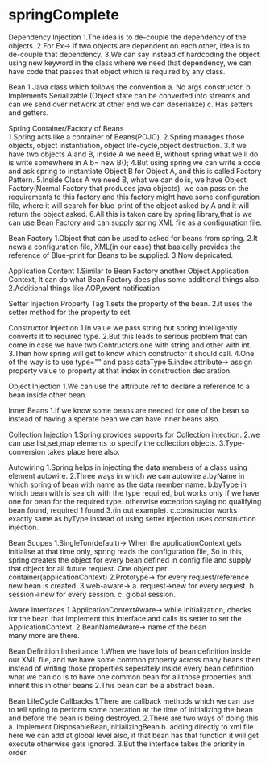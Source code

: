 # springComplete

Dependency Injection
1.The idea is to de-couple the dependency of the objects.
2.For Ex-> if two objects are dependent on each other, idea is to de-couple that dependency.
3.We can say instead of hardcoding the object using new keyword in the class where we need that dependency, we can have 
code that passes that object which is required by any class.

Bean
1.Java class which follows the convention
    a. No args constructor.
    b. Implements Serializable.(Object state can be converted into streams and can we send over network at other end we can deserialize)
    c. Has setters and getters.

Spring Container/Factory of Beans     
1.Spring acts like a container of Beans(POJO).
2.Spring manages those objects, object instantiation, object life-cycle,object destruction.
3.If we have two objects A and B, inside A we need B, without spring what we'll do is write somewhere in A b= new B();
4.But using spring we can write a code and ask spring to instantiate Object B for Object A, and this is called Factory Pattern.
5.Inside Class A we need B, what we can do is, we have Object Factory(Normal Factory that produces java objects), we can pass on the 
requirements to this factory and this factory might have some configuration file, where it will search for blue-print of 
the object asked by A and it will return the object asked.
6.All this is taken care by spring library,that is we can use Bean Factory and can supply spring XML file as a configuration file.

Bean Factory
1.Object that can be used to asked for beans from spring. 
2.It news a configuration file, XML(in our case) that basically provides the reference of Blue-print for Beans to be supplied.
3.Now depricated.

Application Content
1.Similar to Bean Factory another Object Application Context, It can do what Bean Factory does plus some additional things also.
2.Additional things like AOP,event notification


Setter Injection
Property Tag<property name="" value="">
1.sets the property of the bean.
2.it uses the setter method for the property to set.

Constructor Injection
<Constructor-arg value="">
1.In value we pass string but spring intelligently converts it to required type.
2.But this leads to serious problem that can come in case we have two Contructors one with string and other with int.
3.Then how spring will get to know which constructor it should call.
4.One of the way is to use type="" and pass dataType
5.index attribute-> assign property value to property at that index in construction declaration.

Object Injection
1.We can use the attribute ref to declare a reference to a bean inside other bean.

Inner Beans
1.If we know some beans are needed for one of the bean so instead of having a sperate bean we can have inner beans also.

Collection Injection
1.Spring provides supports for Collection injection.
2.we can use list,set,map elements to specify the collection objects.
3.Type-conversion takes place here also.

Autowiring
1.Spring helps in injecting the data members of a class using element autowire.
2.Three ways in which we can autowire
    a.byName in which spring of bean with name as the data member name.
    b.byType in which bean with is search with the type required, but works only if we have one for bean for the required type.
        otherwise exception saying no qualifying bean found, required 1 found 3.(in out example).
    c.constructor works exactly same as byType instead of using setter injection uses construction injection. 
    
Bean Scopes
1.SingleTon(default)-> When the applicationContext gets initialise at that time only, spring reads the configuration file,
So in this, spring creates the object for every bean defined in config file and supply that object for all future request.
    One object per container(applicationContext)
2.Prototype-> for every request/reference new bean is created.
3.web-aware->
    a. request->new for every request.
    b. session->new for every session.
    c. global session.     

Aware Interfaces
1.ApplicationContextAware-> while initialization, checks for the bean that implement this interface and calls its setter to 
set the ApplicationContext.
2.BeanNameAware-> name of the bean       
many more are there.

Bean Definition Inheritance
1.When we have lots of bean definition inside our XML file, and we have some common property across many beans
then instead of writing those properties seperately inside every bean definition what we can do is to have one common
bean for all those properties and inherit this in other beans
2.This bean can be a abstract bean.

Bean LifeCycle Callbacks
1.There are callback methods which we can use to tell spring to perform some operation at the time of initializing the 
bean and before the bean is being destroyed.
2.There are two ways of doing this
    a. Implement DisposableBean,InitializingBean
    b. adding directly to xml file
        here we can add at global level also, if that bean has that function it will get execute otherwise gets ignored.
3.But the interface takes the priority in order.        
